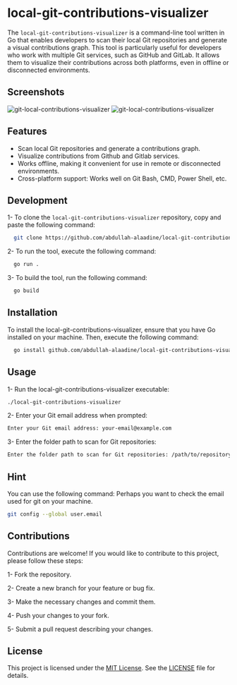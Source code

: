 # local-git-contributions-visualizer

The `local-git-contributions-visualizer` is a command-line tool written in Go that enables developers to scan their local Git repositories and generate a visual contributions graph. This tool is particularly useful for developers who work with multiple Git services, such as GitHub and GitLab. It allows them to visualize their contributions across both platforms, even in offline or disconnected environments.

## Screenshots

![git-local-contributions-visualizer](https://raw.githubusercontent.com/abdullah-alaadine/local-git-contributions-visualizer/main/assets/screenshot3.png)
![git-local-contributions-visualizer](https://raw.githubusercontent.com/abdullah-alaadine/local-git-contributions-visualizer/main/assets/screenshot4.png)

## Features

- Scan local Git repositories and generate a contributions graph.
- Visualize contributions from Github and Gitlab services.
- Works offline, making it convenient for use in remote or disconnected environments.
- Cross-platform support: Works well on Git Bash, CMD, Power Shell, etc.

## Development

1- To clone the `local-git-contributions-visualizer` repository, copy and paste the following command:

```bash
  git clone https://github.com/abdullah-alaadine/local-git-contributions-visualizer.git
```

2- To run the tool, execute the following command:

```bash
  go run .
```

3- To build the tool, run the following command:

```bash
  go build
```
## Installation

To install the local-git-contributions-visualizer, ensure that you have Go installed on your machine. Then, execute the following command:

```bash
  go install github.com/abdullah-alaadine/local-git-contributions-visualizer@latest
```

## Usage

1- Run the local-git-contributions-visualizer executable:

```bash
./local-git-contributions-visualizer

```

2- Enter your Git email address when prompted:

```bash
Enter your Git email address: your-email@example.com

```

3- Enter the folder path to scan for Git repositories:

```bash
Enter the folder path to scan for Git repositories: /path/to/repository
```

## Hint

You can use the following command: Perhaps you want to check the email used for git on your machine.

```bash
git config --global user.email
```
## Contributions

Contributions are welcome! If you would like to contribute to this project, please follow these steps:

   1- Fork the repository.
   
   2- Create a new branch for your feature or bug fix.
   
   3- Make the necessary changes and commit them.
   
   4- Push your changes to your fork.
   
   5- Submit a pull request describing your changes.


## License

This project is licensed under the [MIT License](https://github.com/abdullah-alaadine/local-git-contributions-visualizer/blob/main/LICENSE). See the [LICENSE](https://github.com/abdullah-alaadine/local-git-contributions-visualizer/blob/main/LICENSE) file for details.

